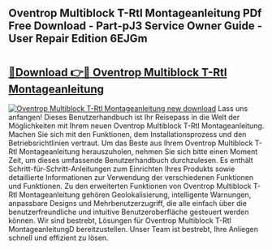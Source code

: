 ## Oventrop Multiblock T-Rtl Montageanleitung PDf Free Download - Part-pJ3 Service Owner Guide - User Repair Edition 6EJGm

# <h2><a href="http://df6wsr3.blite.top/?on=Oventrop+Multiblock+T-Rtl+Montageanleitung">🔗Download 👉🔴 Oventrop Multiblock T-Rtl Montageanleitung</a></h2>

[![Oventrop Multiblock T-Rtl Montageanleitung new download](https://i.imgur.com/lujVjoI.png)](http://df6wsr3.blite.top/?on=Oventrop+Multiblock+T-Rtl+Montageanleitung)
Lass uns anfangen! Dieses Benutzerhandbuch ist Ihr Reisepass in die Welt der Möglichkeiten mit Ihrem neuen Oventrop Multiblock T-Rtl Montageanleitung. Machen Sie sich mit den Funktionen, dem Installationsprozess und den Betriebsrichtlinien vertraut. Um das Beste aus Ihrem Oventrop Multiblock T-Rtl Montageanleitung herauszuholen, nehmen Sie sich bitte einen Moment Zeit, um dieses umfassende Benutzerhandbuch durchzulesen. Es enthält Schritt-für-Schritt-Anleitungen zum Einrichten Ihres Produkts sowie detaillierte Informationen zur Verwendung der verschiedenen Funktionen und Funktionen. Zu den erweiterten Funktionen von Oventrop Multiblock T-Rtl Montageanleitung gehören Geolokalisierung, intelligente Warnungen, anpassbare Designs und Mehrbenutzerzugriff, die alle einfach über die benutzerfreundliche und intuitive Benutzeroberfläche gesteuert werden können. Wir sind bestrebt, Lösungen für Oventrop Multiblock T-Rtl MontageanleitungD bereitzustellen. Unser Team ist bestrebt, Ihre Anliegen schnell und effizient zu lösen.
